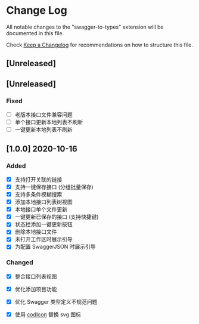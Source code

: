 # Change Log
All notable changes to the "swagger-to-types" extension will be documented in this file.

Check [Keep a Changelog](http://keepachangelog.com/) for recommendations on how to structure this file.

## [Unreleased]

## [Unreleased]
### Fixed
- [ ] 老版本接口文件兼容问题
- [ ] 单个接口更新本地列表不刷新
- [ ] 一键更新本地列表不刷新

## [1.0.0] 2020-10-16
### Added
- [x] 支持打开关联的链接
- [x] 支持一键保存接口 (分组批量保存)
- [x] 支持多条件模糊搜索
- [x] 添加本地接口列表树视图
- [x] 本地接口单个文件更新
- [x] 一键更新已保存的接口 (支持快捷键)
- [x] 状态栏添加一键更新按钮
- [x] 删除本地接口文件
- [x] 未打开工作区时展示引导
- [x] 为配置 SwaggerJSON 时展示引导

### Changed
- [x] 整合接口列表视图
- [x] 优化添加项目功能
- [x] 优化 Swagger 类型定义不规范问题
- [x] 使用 [codIcon](https://microsoft.github.io/vscode-codicons/dist/codicon.html) 替换 svg 图标

